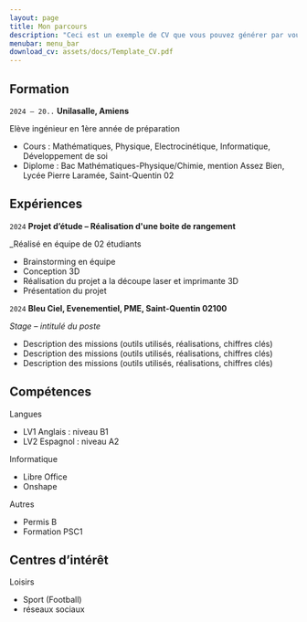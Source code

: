 ```yaml
---
layout: page
title: Mon parcours
description: "Ceci est un exemple de CV que vous pouvez générer par vous-même"
menubar: menu_bar
download_cv: assets/docs/Template_CV.pdf
---
```


## Formation 

`2024 – 20..`
**Unilasalle, Amiens**

Elève ingénieur en 1ère année de préparation
* Cours : Mathématiques, Physique, Electrocinétique, Informatique, Développement de soi
* Diplome : Bac Mathématiques-Physique/Chimie, mention Assez Bien, Lycée Pierre Laramée, Saint-Quentin 02

## Expériences

`2024` **Projet d’étude – Réalisation d'une boite de rangement**

_Réalisé en équipe de 02 étudiants
* Brainstorming en équipe
* Conception 3D
* Réalisation du projet a la découpe laser et imprimante 3D
* Présentation du projet

`2024` **Bleu Ciel, Evenementiel, PME, Saint-Quentin 02100**

_Stage – intitulé du poste_
* Description des missions (outils utilisés, réalisations, chiffres clés)
* Description des missions (outils utilisés, réalisations, chiffres clés)
* Description des missions (outils utilisés, réalisations, chiffres clés)


## Compétences

Langues
* LV1 Anglais : niveau B1
* LV2 Espagnol : niveau A2

Informatique
* Libre Office
* Onshape

Autres
* Permis B
* Formation PSC1

## Centres d’intérêt

Loisirs 
* Sport (Football)
* réseaux sociaux
